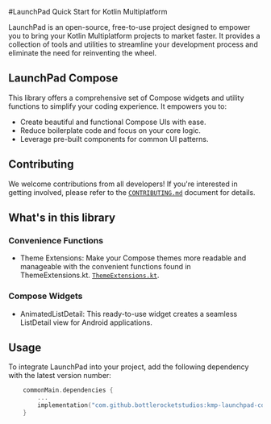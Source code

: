 #LaunchPad Quick Start for Kotlin Multiplatform

LaunchPad is an open-source, free-to-use project designed to empower you to bring your Kotlin Multiplatform projects to market faster. It provides a collection of tools and utilities to streamline your development process and eliminate the need for reinventing the wheel.

## LaunchPad Compose
This library offers a comprehensive set of Compose widgets and utility functions to simplify your coding experience. It empowers you to:

-   Create beautiful and functional Compose UIs with ease.
-   Reduce boilerplate code and focus on your core logic.
-   Leverage pre-built components for common UI patterns.

## Contributing
We welcome contributions from all developers! If you're interested in getting involved, please refer to the  [`CONTRIBUTING.md`](../KMP-LaunchpadUtilsDomain/CONTRIBUTING.md) document for details.

## What's in this library
### Convenience Functions
* Theme Extensions: Make your Compose themes more readable and manageable with the convenient functions found in ThemeExtensions.kt. [`ThemeExtensions.kt`](https://github.com/BottleRocketStudios/Android-LaunchPad-Compose/blob/b1e309bc6cfff82c3f985d055567704772683e1e/launchpad-compose/src/main/java/com/bottlerocketstudios/launchpad/compose/ThemeExtensions.kt).

### Compose Widgets
* AnimatedListDetail: This ready-to-use widget creates a seamless ListDetail view for Android applications.

## Usage
To integrate LaunchPad into your project, add the following dependency with the latest version number:
```kotlin
    commonMain.dependencies {
        ...
        implementation("com.github.bottlerocketstudios:kmp-launchpad-compose:<version>")
    }
```